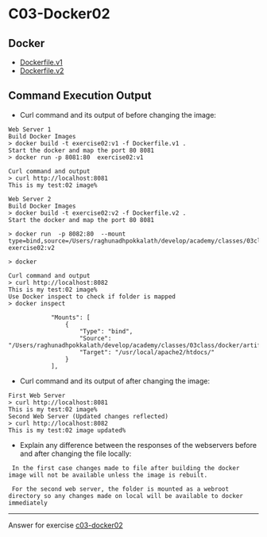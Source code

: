 # C03-Docker02

## Docker 
- [Dockerfile.v1](Dockerfile.v1)
- [Dockerfile.v2](Dockerfile.v2)

## Command Execution Output
- Curl command and its output of before changing the image:
```
Web Server 1 
Build Docker Images
> docker build -t exercise02:v1 -f Dockerfile.v1 .
Start the docker and map the port 80 8081
> docker run -p 8081:80  exercise02:v1

Curl command and output
> curl http://localhost:8081
This is my test:02 image%    

Web Server 2
Build Docker Images
> docker build -t exercise02:v2 -f Dockerfile.v2 .
Start the docker and map the port 80 8081

> docker run  -p 8082:80  --mount type=bind,source=/Users/raghunadhpokkalath/develop/academy/classes/03class/docker/artifacts/,target=/usr/local/apache2/htdocs/ exercise02:v2 

> docker 

Curl command and output
> curl http://localhost:8082
This is my test:02 image%    
Use Docker inspect to check if folder is mapped
> docker inspect 

            "Mounts": [
                {
                    "Type": "bind",
                    "Source": "/Users/raghunadhpokkalath/develop/academy/classes/03class/docker/artifacts/",
                    "Target": "/usr/local/apache2/htdocs/"
                }
            ],

```
- Curl command and its output of after changing the image:
```
First Web Server
> curl http://localhost:8081   
This is my test:02 image%    
Second Web Server (Updated changes reflected)
> curl http://localhost:8082
This is my test:02 image updated% 
```

- Explain any difference between the responses of the webservers before and after changing the file locally:
```
 In the first case changes made to file after building the docker image will not be available unless the image is rebuilt.

 For the second web server, the folder is mounted as a webroot directory so any changes made on local will be available to docker immediately 
```

<!-- Don't change anything below this point-->
<!-- Before commiting, remove both commented lines--> 
***
Answer for exercise [c03-docker02](https://github.com/devopsacademyau/academy/blob/af3225a3436f263164e8daebc6bbd1ef3122b900/classes/03class/exercises/c03-docker02/README.md)